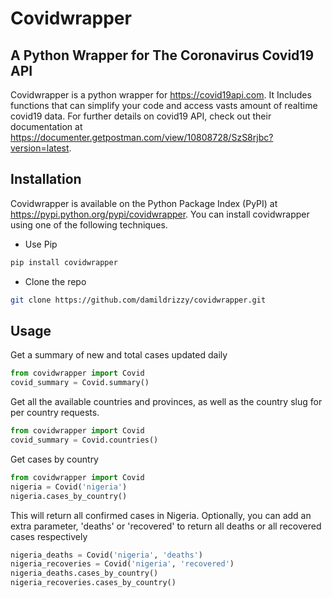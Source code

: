 # Covidwrapper
## A Python Wrapper for The Coronavirus Covid19 API

Covidwrapper is a python wrapper for https://covid19api.com. It Includes functions that can simplify your code and access vasts amount of realtime covid19 data. For further details on covid19 API, check out their documentation at https://documenter.getpostman.com/view/10808728/SzS8rjbc?version=latest.

## Installation

Covidwrapper is available on the Python Package Index (PyPI) at https://pypi.python.org/pypi/covidwrapper.
You can install covidwrapper using one of the following techniques.

* Use Pip
```bash
pip install covidwrapper
```
* Clone the repo
```bash
git clone https://github.com/damildrizzy/covidwrapper.git
```
## Usage
Get a summary of new and total cases updated daily
```python
from covidwrapper import Covid
covid_summary = Covid.summary()
```
Get all the available countries and provinces, as well as the country slug for per country requests.
```python
from covidwrapper import Covid
covid_summary = Covid.countries()
```
Get cases by country
```python
from covidwrapper import Covid
nigeria = Covid('nigeria')
nigeria.cases_by_country()
```
This will return all confirmed cases in Nigeria. Optionally, you can add an extra parameter, 'deaths' or 'recovered'
to return all deaths or all recovered cases respectively
```python
nigeria_deaths = Covid('nigeria', 'deaths')
nigeria_recoveries = Covid('nigeria', 'recovered')
nigeria_deaths.cases_by_country()
nigeria_recoveries.cases_by_country()
```
